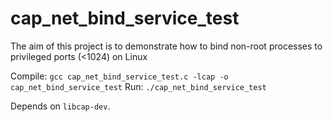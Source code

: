 # cap_net_bind_service_test
The aim of this project is to demonstrate how to bind non-root processes to privileged ports (<1024) on Linux

Compile: `gcc cap_net_bind_service_test.c -lcap -o cap_net_bind_service_test`
Run: `./cap_net_bind_service_test`

Depends on `libcap-dev`.